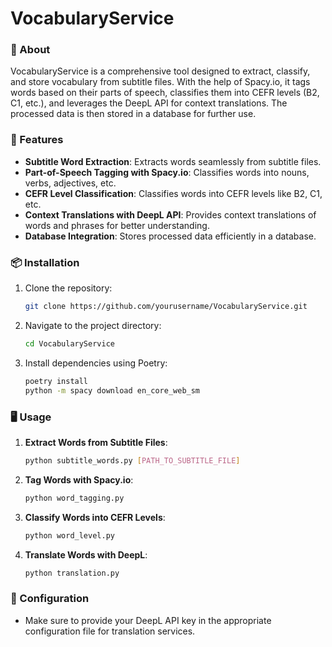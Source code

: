 # VocabularyService

### 📖 About

VocabularyService is a comprehensive tool designed to extract, classify, and store vocabulary from subtitle files. With the help of Spacy.io, it tags words based on their parts of speech, classifies them into CEFR levels (B2, C1, etc.), and leverages the DeepL API for context translations. The processed data is then stored in a database for further use.

### 🚀 Features

- **Subtitle Word Extraction**: Extracts words seamlessly from subtitle files.
- **Part-of-Speech Tagging with Spacy.io**: Classifies words into nouns, verbs, adjectives, etc.
- **CEFR Level Classification**: Classifies words into CEFR levels like B2, C1, etc.
- **Context Translations with DeepL API**: Provides context translations of words and phrases for better understanding.
- **Database Integration**: Stores processed data efficiently in a database.

### 📦 Installation

1. Clone the repository:
   ```bash
   git clone https://github.com/yourusername/VocabularyService.git
   ```
   
2. Navigate to the project directory:
   ```bash
   cd VocabularyService
   ```

3. Install dependencies using Poetry:
   ```bash
   poetry install
   python -m spacy download en_core_web_sm
   ```

### 🖥️ Usage

1. **Extract Words from Subtitle Files**:
   ```bash
   python subtitle_words.py [PATH_TO_SUBTITLE_FILE]
   ```

2. **Tag Words with Spacy.io**:
   ```bash
   python word_tagging.py
   ```

3. **Classify Words into CEFR Levels**:
   ```bash
   python word_level.py
   ```

4. **Translate Words with DeepL**:
   ```bash
   python translation.py
   ```

### 🔧 Configuration
  
- Make sure to provide your DeepL API key in the appropriate configuration file for translation services.
